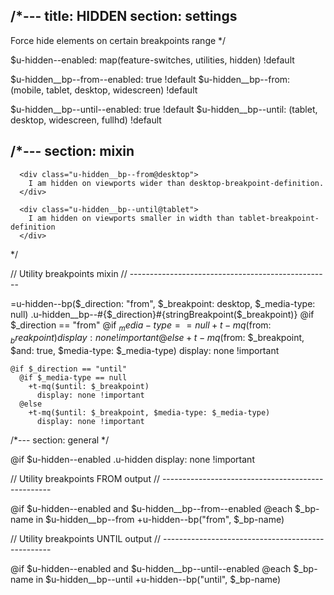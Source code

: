 /*---
title: HIDDEN
section: settings
---
Force hide elements on certain breakpoints range
*/

$u-hidden--enabled: map(feature-switches, utilities, hidden) !default

$u-hidden__bp--from--enabled: true !default
$u-hidden__bp--from: (mobile, tablet, desktop, widescreen) !default

$u-hidden__bp--until--enabled: true !default
$u-hidden__bp--until: (tablet, desktop, widescreen, fullhd) !default

/*---
section: mixin
---
```example:html
  <div class="u-hidden__bp--from@desktop">
    I am hidden on viewports wider than desktop-breakpoint-definition.
  </div>

  <div class="u-hidden__bp--until@tablet">
    I am hidden on viewports smaller in width than tablet-breakpoint-definition
  </div>
```
*/

// Utility breakpoints mixin
// --------------------------------------------------

=u-hidden--bp($_direction: "from", $_breakpoint: desktop, $_media-type: null)
  .u-hidden__bp--#{$_direction}#{stringBreakpoint($_breakpoint)}
    @if $_direction == "from"
      @if $_media-type == null
        +t-mq($from: $_breakpoint)
          display: none !important
      @else
        +t-mq($from: $_breakpoint, $and: true, $media-type: $_media-type)
          display: none !important

    @if $_direction == "until"
      @if $_media-type == null
        +t-mq($until: $_breakpoint)
          display: none !important
      @else
        +t-mq($until: $_breakpoint, $media-type: $_media-type)
          display: none !important



/*---
section: general
*/

@if $u-hidden--enabled
  .u-hidden
    display: none !important

// Utility breakpoints FROM output
// --------------------------------------------------

@if $u-hidden--enabled and $u-hidden__bp--from--enabled
  @each $_bp-name in $u-hidden__bp--from
    +u-hidden--bp("from", $_bp-name)

// Utility breakpoints UNTIL output
// --------------------------------------------------

@if $u-hidden--enabled and $u-hidden__bp--until--enabled
  @each $_bp-name in $u-hidden__bp--until
    +u-hidden--bp("until", $_bp-name)
